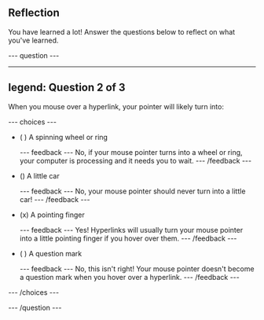 ## Reflection

You have learned a lot! Answer the questions below to reflect on what you've learned.

--- question ---

---
legend: Question 2 of 3
---

When you mouse over a hyperlink, your pointer will likely turn into:

--- choices ---

- ( ) A spinning wheel or ring

  --- feedback ---
No, if your mouse pointer turns into a wheel or ring, your computer is processing and it needs you to wait.
  --- /feedback ---

- () A little car

  --- feedback ---
No, your mouse pointer should never turn into a little car!
  --- /feedback ---

- (x) A pointing finger

  --- feedback ---
Yes! Hyperlinks will usually turn your mouse pointer into a little pointing finger if you hover over them.
  --- /feedback ---

- ( ) A question mark

  --- feedback ---
No, this isn't right! Your mouse pointer doesn't become a question mark when you hover over a hyperlink.
  --- /feedback ---

--- /choices ---

--- /question ---